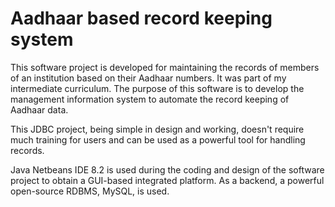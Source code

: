 # Aadhaar based record keeping system
This software project is developed for maintaining the records of members of an institution based on their Aadhaar numbers. It was part of my intermediate curriculum. The purpose of this software is to develop the management information system to automate the record keeping of Aadhaar data.

This JDBC project, being simple in design and working, doesn't require much training for users and can be used as a powerful tool for handling records.

Java Netbeans IDE 8.2 is used during the coding and design of the software project to obtain a GUI-based integrated platform. As a backend, a powerful open-source RDBMS, MySQL, is used.
